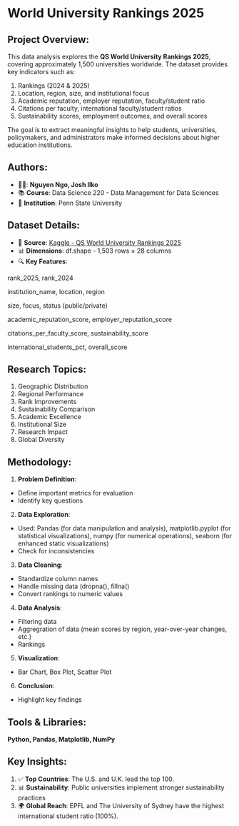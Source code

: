 # **World University Rankings 2025**
## Project Overview:
This data analysis explores the **QS World University Rankings 2025**, covering approximately 1,500 universities worldwide. The dataset provides key indicators such as:
1. Rankings (2024 & 2025)
2. Location, region, size, and institutional focus
3. Academic reputation, employer reputation, faculty/student ratio
4. Citations per faculty, international faculty/student ratios
5. Sustainability scores, employment outcomes, and overall scores

The goal is to extract meaningful insights to help students, universities, policymakers, and administrators make informed decisions about higher education institutions.

## Authors:
- 👨‍💻: **Nguyen Ngo, Josh Ilko**
- 📚 **Course**: Data Science 220 - Data Management for Data Sciences
- 🏫 **Institution**: Penn State University

## Dataset Details:
- 📂 **Source**: [Kaggle - QS World University Rankings 2025]([url](https://www.kaggle.com/datasets/melissamonfared/qs-world-university-rankings-2025/data))
- 📊 **Dimensions**: df.shape - 1,503 rows × 28 columns
- 🔍 **Key Features**:

rank_2025, rank_2024

institution_name, location, region

size, focus, status (public/private)

academic_reputation_score, employer_reputation_score

citations_per_faculty_score, sustainability_score

international_students_pct, overall_score

## Research Topics:
1. Geographic Distribution
2. Regional Performance
3. Rank Improvements
4. Sustainability Comparison
5. Academic Excellence
6. Institutional Size
7. Research Impact
8. Global Diversity

## Methodology:
1. **Problem Definition**:
  - Define important metrics for evaluation
  - Identify key questions
2. **Data Exploration**:
  - Used: Pandas (for data manipulation and analysis), matplotlib.pyplot (for statistical visualizations), numpy (for numerical operations), seaborn (for enhanced static visualizations)
  - Check for inconsistencies
3. **Data Cleaning**:
  - Standardize column names
  - Handle missing data (dropna(), fillna()
  - Convert rankings to numeric values
4. **Data Analysis**:
  - Filtering data
  - Aggregration of data (mean scores by region, year-over-year changes, etc.)
  - Rankings
5. **Visualization**:
  - Bar Chart, Box Plot, Scatter Plot
6. **Conclusion**:
  - Highlight key findings

    
## Tools & Libraries:
**Python, Pandas, Matplotlib, NumPy**


## Key Insights:
1. ✅ **Top Countries**: The U.S. and U.K. lead the top 100.
2. 📊 **Sustainability**: Public universities implement stronger sustainability practices
3. 🌍 **Global Reach**: EPFL and The University of Sydney have the highest international student ratio (100%).
